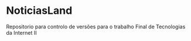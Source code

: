 # NoticiasLand
Repositorio para controlo de versões para o trabalho Final de Tecnologias da Internet II
